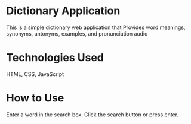 # Dictionary Application 
This is a simple dictionary web application that Provides word meanings, synonyms, antonyms, examples, and pronunciation audio 


# Technologies Used
HTML, CSS, JavaScript

# How to Use
Enter a word in the search box.
Click the search button or press enter.
